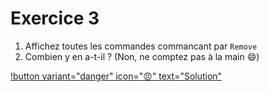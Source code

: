 # Exercice 3

1. Affichez toutes les commandes commancant par `Remove`
2. Combien y en a-t-il ? (Non, ne comptez pas à la main :smile:)

[!button variant="danger" icon=":angry:" text="Solution"](soluce_exercice3.md)
